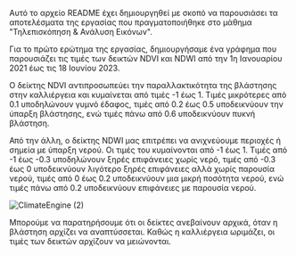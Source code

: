 Αυτό το αρχείο README έχει δημιουργηθεί με σκοπό να παρουσιάσει τα αποτελέσματα της εργασίας που πραγματοποιήθηκε στο μάθημα "Τηλεπισκόπηση & Ανάλυση Εικόνων". 

Για το πρώτο ερώτημα της εργασίας, δημιουργήσαμε ένα γράφημα που παρουσιάζει τις τιμές των δεικτών NDVI και NDWI από την 1η Ιανουαρίου 2021 έως τις 18 Ιουνίου 2023.

Ο δείκτης NDVI αντιπροσωπεύει την παραλλακτικότητα της βλάστησης στην καλλιέργεια και κυμαίνεται από τιμές -1 έως 1. Τιμές μικρότερες από 0.1 υποδηλώνουν γυμνό έδαφος, τιμές από 0.2 έως 0.5 υποδεικνύουν την ύπαρξη βλάστησης, ενώ τιμές πάνω από 0.6 υποδεικνύουν πυκνή βλάστηση.

Από την άλλη, ο δείκτης NDWI μας επιτρέπει να ανιχνεύουμε περιοχές ή σημεία με ύπαρξη νερού. Οι τιμές του κυμαίνονται από -1 έως 1. Τιμές από -1 έως -0.3 υποδηλώνουν ξηρές επιφάνειες χωρίς νερό, τιμές από -0.3 έως 0 υποδεικνύουν λιγότερο ξηρές επιφάνειες αλλά χωρίς παρουσία νερού, τιμές από 0 έως 0.2 υποδεικνύουν μια μικρή ποσότητα νερού, ενώ τιμές πάνω από 0.2 υποδεικνύουν επιφάνειες με παρουσία νερού.

![ClimateEngine (2)](https://github.com/mariandr3/mariandr3/assets/139487823/4fb5ff63-c7fb-48f6-a718-262198dd1fc4)

Μπορούμε να παρατηρήσουμε ότι οι δείκτες ανεβαίνουν αρχικά, όταν η βλάστηση αρχίζει να αναπτύσσεται. Καθώς η καλλιέργεια ωριμάζει, οι τιμές των δεικτών αρχίζουν να μειώνονται. 
